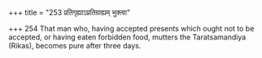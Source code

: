 +++
title = "253 प्रतिगृह्याऽप्रतिग्राह्यम् भुक्त्वा"

+++
254	That man who, having accepted presents which ought not to be accepted, or having eaten forbidden food, mutters the Taratsamandiya (Rikas), becomes pure after three days.